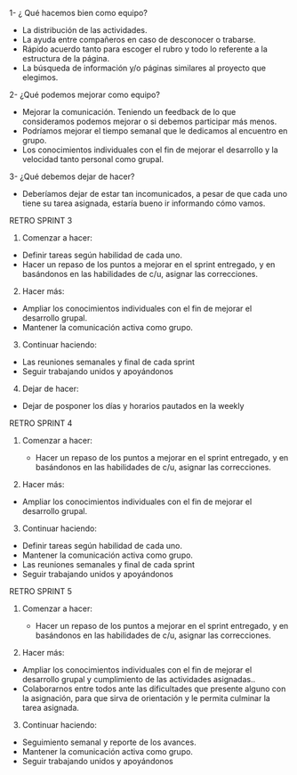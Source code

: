 1- ¿ Qué hacemos bien como equipo? 

- La distribución de las actividades. 
- La ayuda entre compañeros en caso de desconocer o trabarse.
- Rápido acuerdo tanto para escoger el rubro y todo lo referente a la estructura de la página. 
- La búsqueda de información y/o páginas similares al proyecto que elegimos. 

2- ¿Qué podemos mejorar como equipo?

- Mejorar la comunicación. Teniendo un feedback de lo que consideramos podemos mejorar o si debemos participar más  menos. 
- Podríamos mejorar el tiempo semanal que le dedicamos al encuentro en grupo.
- Los conocimientos individuales con el fin de mejorar el desarrollo y la velocidad tanto personal como grupal.


3- ¿Qué debemos dejar de hacer? 

- Deberíamos dejar de estar tan incomunicados, a pesar de que cada uno tiene su tarea asignada, estaría bueno ir informando cómo vamos.


RETRO SPRINT 3
1. Comenzar a hacer:
  * Definir tareas según habilidad de cada uno.
  * Hacer un repaso de los puntos a mejorar en el sprint entregado, y en basándonos en las habilidades de c/u, asignar las correcciones.
  
2. Hacer más: 
  * Ampliar los conocimientos individuales con el fin de mejorar el desarrollo grupal.
  * Mantener la comunicación activa como grupo.
  
3. Continuar haciendo:
  * Las reuniones semanales y final de cada sprint
  * Seguir trabajando unidos y apoyándonos

4. Dejar de hacer:
  * Dejar de posponer los días y horarios pautados en la weekly

RETRO SPRINT 4
1. Comenzar a hacer:
   * Hacer un repaso de los puntos a mejorar en el sprint entregado, y en basándonos en las habilidades de c/u, asignar las correcciones.
  
2. Hacer más: 
  * Ampliar los conocimientos individuales con el fin de mejorar el desarrollo grupal.
  
  
3. Continuar haciendo:
  * Definir tareas según habilidad de cada uno.
  * Mantener la comunicación activa como grupo.
  * Las reuniones semanales y final de cada sprint
  * Seguir trabajando unidos y apoyándonos

RETRO SPRINT 5
1. Comenzar a hacer:
   * Hacer un repaso de los puntos a mejorar en el sprint entregado, y en basándonos en las habilidades de c/u, asignar las correcciones.

  
2. Hacer más: 
  * Ampliar los conocimientos individuales con el fin de mejorar el desarrollo grupal y cumplimiento de las actividades asignadas..
  * Colaborarnos entre todos ante las dificultades que presente alguno con la asignación, para que sirva de orientación y le permita culminar la tarea asignada.
  
  
3. Continuar haciendo:
  * Seguimiento semanal y reporte de los avances.
  * Mantener la comunicación activa como grupo.
  * Seguir trabajando unidos y apoyándonos
  
